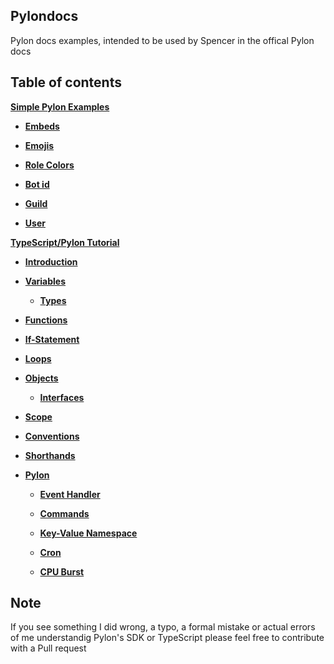## Pylondocs
Pylon docs examples, intended to be used by Spencer in the offical Pylon docs

## Table of contents
[**Simple Pylon Examples**](https://github.com/FlorianStrobl/Pylondocs/tree/main/discord.)

- [**Embeds**](https://github.com/FlorianStrobl/Pylondocs/blob/main/discord./Embed().markdown)

- [**Emojis**](https://github.com/FlorianStrobl/Pylondocs/blob/main/discord./decor.Emojis.markdown)

- [**Role Colors**](https://github.com/FlorianStrobl/Pylondocs/blob/main/discord./decor.RoleColors.markdown)

- [**Bot id**](https://github.com/FlorianStrobl/Pylondocs/blob/main/discord./getBotId().markdown)

- [**Guild**](https://github.com/FlorianStrobl/Pylondocs/blob/main/discord./getGuild().markdown)

- [**User**](https://github.com/FlorianStrobl/Pylondocs/blob/main/discord./getUser().markdown)

[**TypeScript/Pylon Tutorial**](https://github.com/FlorianStrobl/Pylondocs/blob/main/TypeScript.markdown)

- [**Introduction**](https://github.com/FlorianStrobl/Pylondocs/blob/main/TypeScript.markdown#javascripttypescript-introduction)

- [**Variables**](https://github.com/FlorianStrobl/Pylondocs/blob/main/TypeScript.markdown#variables)

  - [**Types**](https://github.com/FlorianStrobl/Pylondocs/blob/main/TypeScript.markdown#typescript-types)

- [**Functions**](https://github.com/FlorianStrobl/Pylondocs/blob/main/TypeScript.markdown#functions)

- [**If-Statement**](https://github.com/FlorianStrobl/Pylondocs/blob/main/TypeScript.markdown#if-statements)

- [**Loops**](https://github.com/FlorianStrobl/Pylondocs/blob/main/TypeScript.markdown#loops)

- [**Objects**](https://github.com/FlorianStrobl/Pylondocs/blob/main/TypeScript.markdown#javascripttypescript-introduction)

  - [**Interfaces**](https://github.com/FlorianStrobl/Pylondocs/blob/main/TypeScript.markdown#javascripttypescript-introduction)

- [**Scope**](https://github.com/FlorianStrobl/Pylondocs/blob/main/TypeScript.markdown#javascripttypescript-introduction)

- [**Conventions**](https://github.com/FlorianStrobl/Pylondocs/blob/main/TypeScript.markdown#javascripttypescript-introduction)

- [**Shorthands**](https://github.com/FlorianStrobl/Pylondocs/blob/main/TypeScript.markdown#javascripttypescript-introduction)

- [**Pylon**](https://github.com/FlorianStrobl/Pylondocs/blob/main/TypeScript.markdown#javascripttypescript-introduction)

  - [**Event Handler**](https://github.com/FlorianStrobl/Pylondocs/blob/main/TypeScript.markdown#javascripttypescript-introduction)

  - [**Commands**](https://github.com/FlorianStrobl/Pylondocs/blob/main/TypeScript.markdown#javascripttypescript-introduction)

  - [**Key-Value Namespace**](https://github.com/FlorianStrobl/Pylondocs/blob/main/TypeScript.markdown#javascripttypescript-introduction)

  - [**Cron**](https://github.com/FlorianStrobl/Pylondocs/blob/main/TypeScript.markdown#javascripttypescript-introduction)

  - [**CPU Burst**](https://github.com/FlorianStrobl/Pylondocs/blob/main/TypeScript.markdown#javascripttypescript-introduction)

## Note
If you see something I did wrong, a typo, a formal mistake or actual errors of me understandig Pylon's SDK or TypeScript please feel free to contribute with a Pull request

